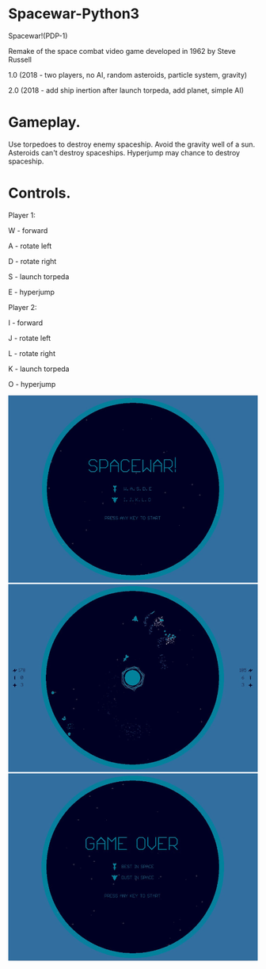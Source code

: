 # Spacewar-Python3

Spacewar!(PDP-1)

Remake of the space combat video game developed in 1962 by Steve Russell

1.0 (2018 - two players, no AI, random asteroids, particle system, gravity)

2.0 (2018 - add ship inertion after launch torpeda, add planet, simple AI)

# Gameplay.

Use torpedoes to destroy enemy spaceship. Avoid the gravity well of a sun. Asteroids can't destroy spaceships. Hyperjump may chance to destroy spaceship.

# Controls.

Player 1:

W - forward

A - rotate left

D - rotate right

S - launch torpeda

E - hyperjump

Player 2:

I - forward

J - rotate left

L - rotate right

K - launch torpeda

O - hyperjump

![Screenshot](screenshot/screenshot1.png)
![Screenshot](screenshot/screenshot2.png)
![Screenshot](screenshot/screenshot3.png)
